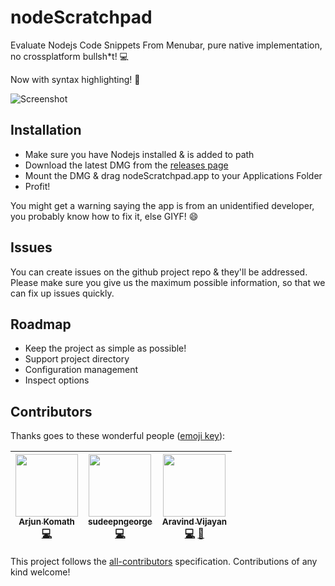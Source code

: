 
# nodeScratchpad
Evaluate Nodejs Code Snippets From Menubar, pure native implementation, no crossplatform bullsh*t! :computer: 

Now with syntax highlighting! :tada:

![Screenshot](https://github.com/vsaravind007/nodeScratchpad/blob/master/images/scratchpad.gif?raw=true)

## Installation

- Make sure you have Nodejs installed & is added to path
- Download the latest DMG from the [releases page](https://github.com/vsaravind007/nodeScratchpad/releases)
- Mount the DMG & drag nodeScratchpad.app to your Applications Folder
- Profit!

You might get a warning saying the app is from an unidentified developer, you probably know how to fix it, else GIYF! :smile:

## Issues
You can create issues on the github project repo & they'll be addressed. Please make sure you give us the maximum possible information, so that we can fix up issues quickly.

## Roadmap

 - Keep the project as simple as possible!
 - Support project directory
 - Configuration management
 - Inspect options

## Contributors

Thanks goes to these wonderful people ([emoji key](https://github.com/kentcdodds/all-contributors#emoji-key)):

<!-- ALL-CONTRIBUTORS-LIST:START - Do not remove or modify this section -->
<!-- prettier-ignore -->
| [<img src="https://avatars0.githubusercontent.com/u/2555067?v=4" width="100px;"/><br /><sub><b>Arjun Komath</b></sub>](http://techulus.in)<br />[💻](https://github.com/vsaravind007/nodeScratchpad/commits?author=arjunkomath "Code") | [<img src="https://avatars3.githubusercontent.com/u/15260297?v=4" width="100px;"/><br /><sub><b>sudeepngeorge</b></sub>](https://github.com/sudeepngeorge)<br />[💻](https://github.com/vsaravind007/nodeScratchpad/commits?author=sudeepngeorge "Code") | [<img src="https://avatars0.githubusercontent.com/u/1938082?v=4" width="100px;"/><br /><sub><b>Aravind Vijayan</b></sub>](http://www.aravindvs.com)<br />[💻](https://github.com/vsaravind007/nodeScratchpad/commits?author=vsaravind007 "Code") [📖](https://github.com/vsaravind007/nodeScratchpad/commits?author=vsaravind007 "Documentation") |
| :---: | :---: | :---: |
<!-- ALL-CONTRIBUTORS-LIST:END -->

This project follows the [all-contributors](https://github.com/kentcdodds/all-contributors) specification. Contributions of any kind welcome!
